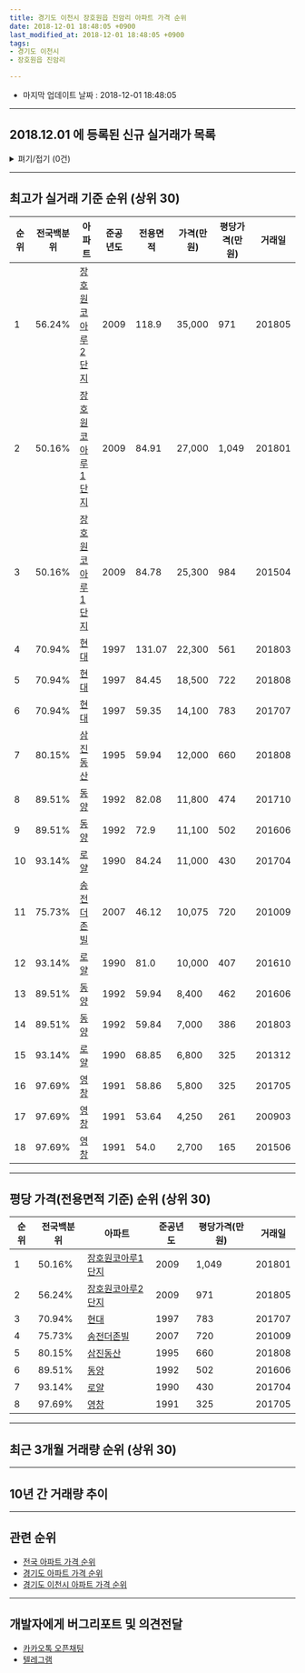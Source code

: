 ```yaml
---
title: 경기도 이천시 장호원읍 진암리 아파트 가격 순위
date: 2018-12-01 18:48:05 +0900
last_modified_at: 2018-12-01 18:48:05 +0900
tags:
- 경기도 이천시
- 장호원읍 진암리

---
```


* 마지막 업데이트 날짜 : 2018-12-01 18:48:05

---

## 2018.12.01 에 등록된 신규 실거래가 목록

<details>
<summary>펴기/접기 (0건)</summary>
<div markdown="1">

|아파트|전국백분위|준공년도|전용면적|가격(만원)|평당가격(만원)|거래일|
|---|---|---|---|---|---|---|
|없음|||||||


</div>
</details>

---

## 최고가 실거래 기준 순위 (상위 30)


|순위|전국백분위|아파트|준공년도|전용면적|가격(만원)|평당가격(만원)|거래일|
|---|---|---|---|---|---|---|---|
|1|56.24%|[장호원코아루2단지](https://search.naver.com/search.naver?query=%EA%B2%BD%EA%B8%B0%EB%8F%84+%EC%9D%B4%EC%B2%9C%EC%8B%9C+%EC%9E%A5%ED%98%B8%EC%9B%90%EC%9D%8D+%EC%A7%84%EC%95%94%EB%A6%AC+%EC%9E%A5%ED%98%B8%EC%9B%90%EC%BD%94%EC%95%84%EB%A3%A82%EB%8B%A8%EC%A7%80)|2009|118.9|35,000|971|201805|
|2|50.16%|[장호원코아루1단지](https://search.naver.com/search.naver?query=%EA%B2%BD%EA%B8%B0%EB%8F%84+%EC%9D%B4%EC%B2%9C%EC%8B%9C+%EC%9E%A5%ED%98%B8%EC%9B%90%EC%9D%8D+%EC%A7%84%EC%95%94%EB%A6%AC+%EC%9E%A5%ED%98%B8%EC%9B%90%EC%BD%94%EC%95%84%EB%A3%A81%EB%8B%A8%EC%A7%80)|2009|84.91|27,000|1,049|201801|
|3|50.16%|[장호원코아루1단지](https://search.naver.com/search.naver?query=%EA%B2%BD%EA%B8%B0%EB%8F%84+%EC%9D%B4%EC%B2%9C%EC%8B%9C+%EC%9E%A5%ED%98%B8%EC%9B%90%EC%9D%8D+%EC%A7%84%EC%95%94%EB%A6%AC+%EC%9E%A5%ED%98%B8%EC%9B%90%EC%BD%94%EC%95%84%EB%A3%A81%EB%8B%A8%EC%A7%80)|2009|84.78|25,300|984|201504|
|4|70.94%|[현대](https://search.naver.com/search.naver?query=%EA%B2%BD%EA%B8%B0%EB%8F%84+%EC%9D%B4%EC%B2%9C%EC%8B%9C+%EC%9E%A5%ED%98%B8%EC%9B%90%EC%9D%8D+%EC%A7%84%EC%95%94%EB%A6%AC+%ED%98%84%EB%8C%80)|1997|131.07|22,300|561|201803|
|5|70.94%|[현대](https://search.naver.com/search.naver?query=%EA%B2%BD%EA%B8%B0%EB%8F%84+%EC%9D%B4%EC%B2%9C%EC%8B%9C+%EC%9E%A5%ED%98%B8%EC%9B%90%EC%9D%8D+%EC%A7%84%EC%95%94%EB%A6%AC+%ED%98%84%EB%8C%80)|1997|84.45|18,500|722|201808|
|6|70.94%|[현대](https://search.naver.com/search.naver?query=%EA%B2%BD%EA%B8%B0%EB%8F%84+%EC%9D%B4%EC%B2%9C%EC%8B%9C+%EC%9E%A5%ED%98%B8%EC%9B%90%EC%9D%8D+%EC%A7%84%EC%95%94%EB%A6%AC+%ED%98%84%EB%8C%80)|1997|59.35|14,100|783|201707|
|7|80.15%|[삼진동산](https://search.naver.com/search.naver?query=%EA%B2%BD%EA%B8%B0%EB%8F%84+%EC%9D%B4%EC%B2%9C%EC%8B%9C+%EC%9E%A5%ED%98%B8%EC%9B%90%EC%9D%8D+%EC%A7%84%EC%95%94%EB%A6%AC+%EC%82%BC%EC%A7%84%EB%8F%99%EC%82%B0)|1995|59.94|12,000|660|201808|
|8|89.51%|[동양](https://search.naver.com/search.naver?query=%EA%B2%BD%EA%B8%B0%EB%8F%84+%EC%9D%B4%EC%B2%9C%EC%8B%9C+%EC%9E%A5%ED%98%B8%EC%9B%90%EC%9D%8D+%EC%A7%84%EC%95%94%EB%A6%AC+%EB%8F%99%EC%96%91)|1992|82.08|11,800|474|201710|
|9|89.51%|[동양](https://search.naver.com/search.naver?query=%EA%B2%BD%EA%B8%B0%EB%8F%84+%EC%9D%B4%EC%B2%9C%EC%8B%9C+%EC%9E%A5%ED%98%B8%EC%9B%90%EC%9D%8D+%EC%A7%84%EC%95%94%EB%A6%AC+%EB%8F%99%EC%96%91)|1992|72.9|11,100|502|201606|
|10|93.14%|[로얄](https://search.naver.com/search.naver?query=%EA%B2%BD%EA%B8%B0%EB%8F%84+%EC%9D%B4%EC%B2%9C%EC%8B%9C+%EC%9E%A5%ED%98%B8%EC%9B%90%EC%9D%8D+%EC%A7%84%EC%95%94%EB%A6%AC+%EB%A1%9C%EC%96%84)|1990|84.24|11,000|430|201704|
|11|75.73%|[송전더존빌](https://search.naver.com/search.naver?query=%EA%B2%BD%EA%B8%B0%EB%8F%84+%EC%9D%B4%EC%B2%9C%EC%8B%9C+%EC%9E%A5%ED%98%B8%EC%9B%90%EC%9D%8D+%EC%A7%84%EC%95%94%EB%A6%AC+%EC%86%A1%EC%A0%84%EB%8D%94%EC%A1%B4%EB%B9%8C)|2007|46.12|10,075|720|201009|
|12|93.14%|[로얄](https://search.naver.com/search.naver?query=%EA%B2%BD%EA%B8%B0%EB%8F%84+%EC%9D%B4%EC%B2%9C%EC%8B%9C+%EC%9E%A5%ED%98%B8%EC%9B%90%EC%9D%8D+%EC%A7%84%EC%95%94%EB%A6%AC+%EB%A1%9C%EC%96%84)|1990|81.0|10,000|407|201610|
|13|89.51%|[동양](https://search.naver.com/search.naver?query=%EA%B2%BD%EA%B8%B0%EB%8F%84+%EC%9D%B4%EC%B2%9C%EC%8B%9C+%EC%9E%A5%ED%98%B8%EC%9B%90%EC%9D%8D+%EC%A7%84%EC%95%94%EB%A6%AC+%EB%8F%99%EC%96%91)|1992|59.94|8,400|462|201606|
|14|89.51%|[동양](https://search.naver.com/search.naver?query=%EA%B2%BD%EA%B8%B0%EB%8F%84+%EC%9D%B4%EC%B2%9C%EC%8B%9C+%EC%9E%A5%ED%98%B8%EC%9B%90%EC%9D%8D+%EC%A7%84%EC%95%94%EB%A6%AC+%EB%8F%99%EC%96%91)|1992|59.84|7,000|386|201803|
|15|93.14%|[로얄](https://search.naver.com/search.naver?query=%EA%B2%BD%EA%B8%B0%EB%8F%84+%EC%9D%B4%EC%B2%9C%EC%8B%9C+%EC%9E%A5%ED%98%B8%EC%9B%90%EC%9D%8D+%EC%A7%84%EC%95%94%EB%A6%AC+%EB%A1%9C%EC%96%84)|1990|68.85|6,800|325|201312|
|16|97.69%|[영창](https://search.naver.com/search.naver?query=%EA%B2%BD%EA%B8%B0%EB%8F%84+%EC%9D%B4%EC%B2%9C%EC%8B%9C+%EC%9E%A5%ED%98%B8%EC%9B%90%EC%9D%8D+%EC%A7%84%EC%95%94%EB%A6%AC+%EC%98%81%EC%B0%BD)|1991|58.86|5,800|325|201705|
|17|97.69%|[영창](https://search.naver.com/search.naver?query=%EA%B2%BD%EA%B8%B0%EB%8F%84+%EC%9D%B4%EC%B2%9C%EC%8B%9C+%EC%9E%A5%ED%98%B8%EC%9B%90%EC%9D%8D+%EC%A7%84%EC%95%94%EB%A6%AC+%EC%98%81%EC%B0%BD)|1991|53.64|4,250|261|200903|
|18|97.69%|[영창](https://search.naver.com/search.naver?query=%EA%B2%BD%EA%B8%B0%EB%8F%84+%EC%9D%B4%EC%B2%9C%EC%8B%9C+%EC%9E%A5%ED%98%B8%EC%9B%90%EC%9D%8D+%EC%A7%84%EC%95%94%EB%A6%AC+%EC%98%81%EC%B0%BD)|1991|54.0|2,700|165|201506|


---

## 평당 가격(전용면적 기준) 순위 (상위 30)


|순위|전국백분위|아파트|준공년도|평당가격(만원)|거래일|
|---|---|---|---|---|---|
|1|50.16%|[장호원코아루1단지](https://search.naver.com/search.naver?query=%EA%B2%BD%EA%B8%B0%EB%8F%84+%EC%9D%B4%EC%B2%9C%EC%8B%9C+%EC%9E%A5%ED%98%B8%EC%9B%90%EC%9D%8D+%EC%A7%84%EC%95%94%EB%A6%AC+%EC%9E%A5%ED%98%B8%EC%9B%90%EC%BD%94%EC%95%84%EB%A3%A81%EB%8B%A8%EC%A7%80)|2009|1,049|201801|
|2|56.24%|[장호원코아루2단지](https://search.naver.com/search.naver?query=%EA%B2%BD%EA%B8%B0%EB%8F%84+%EC%9D%B4%EC%B2%9C%EC%8B%9C+%EC%9E%A5%ED%98%B8%EC%9B%90%EC%9D%8D+%EC%A7%84%EC%95%94%EB%A6%AC+%EC%9E%A5%ED%98%B8%EC%9B%90%EC%BD%94%EC%95%84%EB%A3%A82%EB%8B%A8%EC%A7%80)|2009|971|201805|
|3|70.94%|[현대](https://search.naver.com/search.naver?query=%EA%B2%BD%EA%B8%B0%EB%8F%84+%EC%9D%B4%EC%B2%9C%EC%8B%9C+%EC%9E%A5%ED%98%B8%EC%9B%90%EC%9D%8D+%EC%A7%84%EC%95%94%EB%A6%AC+%ED%98%84%EB%8C%80)|1997|783|201707|
|4|75.73%|[송전더존빌](https://search.naver.com/search.naver?query=%EA%B2%BD%EA%B8%B0%EB%8F%84+%EC%9D%B4%EC%B2%9C%EC%8B%9C+%EC%9E%A5%ED%98%B8%EC%9B%90%EC%9D%8D+%EC%A7%84%EC%95%94%EB%A6%AC+%EC%86%A1%EC%A0%84%EB%8D%94%EC%A1%B4%EB%B9%8C)|2007|720|201009|
|5|80.15%|[삼진동산](https://search.naver.com/search.naver?query=%EA%B2%BD%EA%B8%B0%EB%8F%84+%EC%9D%B4%EC%B2%9C%EC%8B%9C+%EC%9E%A5%ED%98%B8%EC%9B%90%EC%9D%8D+%EC%A7%84%EC%95%94%EB%A6%AC+%EC%82%BC%EC%A7%84%EB%8F%99%EC%82%B0)|1995|660|201808|
|6|89.51%|[동양](https://search.naver.com/search.naver?query=%EA%B2%BD%EA%B8%B0%EB%8F%84+%EC%9D%B4%EC%B2%9C%EC%8B%9C+%EC%9E%A5%ED%98%B8%EC%9B%90%EC%9D%8D+%EC%A7%84%EC%95%94%EB%A6%AC+%EB%8F%99%EC%96%91)|1992|502|201606|
|7|93.14%|[로얄](https://search.naver.com/search.naver?query=%EA%B2%BD%EA%B8%B0%EB%8F%84+%EC%9D%B4%EC%B2%9C%EC%8B%9C+%EC%9E%A5%ED%98%B8%EC%9B%90%EC%9D%8D+%EC%A7%84%EC%95%94%EB%A6%AC+%EB%A1%9C%EC%96%84)|1990|430|201704|
|8|97.69%|[영창](https://search.naver.com/search.naver?query=%EA%B2%BD%EA%B8%B0%EB%8F%84+%EC%9D%B4%EC%B2%9C%EC%8B%9C+%EC%9E%A5%ED%98%B8%EC%9B%90%EC%9D%8D+%EC%A7%84%EC%95%94%EB%A6%AC+%EC%98%81%EC%B0%BD)|1991|325|201705|


---

## 최근 3개월 거래량 순위 (상위 30)


<div style="width:100%;">
    <canvas id="deal_count_ranking" height="250"></canvas>
</div>


<script>
new Chart(document.getElementById("deal_count_ranking"), {
    type: 'horizontalBar',
    data: {
        labels: ['현대', '동양', '송전더존빌'],
        datasets: [{
            label: '실거래 수',
            data: [2, 1, 1],
            borderColor: "rgba(255, 0, 128, 1)",
            backgroundColor: "rgba(255, 0, 128, 0.5)",
            fill: false,
        }]
    },
    options: {
        responsive: true,
        title: {
            display: true,
            text: '최근 3개월 거래량 순위'
        },
        tooltips: {
            mode: 'index',
            intersect: false,
            callbacks: {
                title: function(tooltipItems, data) {
                    return "실거래 수:";
                },
                label: function(tooltipItem, data) {
                    return data.labels[tooltipItem.index] + ": " + tooltipItem.xLabel;
                }
            }
        },
        hover: {
            mode: 'nearest',
            intersect: true
        },
        scales: {
            xAxes: [{
                display: true,
                scaleLabel: {
                    display: true,
                    labelString: '실거래 수'
                },
                ticks: {
                    suggestedMin: 0,
                }
            }],
            yAxes: [{
                display: true,
                ticks: {
                    autoSkip: false,
                    callback: function(value, index, values) {
                        if (value.length > 15)
                            return value.substr(0, 13) + "...";
                        else
                            return value;
                    }
                },
                scaleLabel: {
                    display: false,
                }
            }]
        }
    }
});

</script>


---

## 10년 간 거래량 추이


<div style="width:100%;">
    <canvas id="deal_progress" height="250"></canvas>
</div>

<script>
new Chart(document.getElementById("deal_progress"), {
    type: 'line',
    data: {
        labels: ['200812','200901','200902','200903','200904','200905','200906','200907','200908','200909','200910','200911','200912','201001','201002','201003','201004','201005','201006','201007','201008','201009','201010','201011','201012','201101','201102','201103','201104','201105','201106','201107','201108','201109','201110','201111','201112','201201','201202','201203','201204','201205','201206','201207','201208','201209','201210','201211','201212','201301','201302','201303','201304','201305','201306','201307','201308','201309','201310','201311','201312','201401','201402','201403','201404','201405','201406','201407','201408','201409','201410','201411','201412','201501','201502','201503','201504','201505','201506','201507','201508','201509','201510','201511','201512','201601','201602','201603','201604','201605','201606','201607','201608','201609','201610','201611','201612','201701','201702','201703','201704','201705','201706','201707','201708','201709','201710','201711','201712','201801','201802','201803','201804','201805','201806','201807','201808','201809','201810','201811','201812'],
        datasets: [{
            label: '실거래 수',
            pointRadius: 1,
            data: [6, 6, 4, 7, 10, 1, 3, 6, 3, 2, 10, 16, 3, 0, 1, 4, 5, 4, 8, 2, 8, 23, 10, 15, 3, 11, 25, 21, 15, 19, 12, 11, 10, 12, 8, 12, 14, 16, 16, 12, 14, 14, 15, 10, 13, 17, 19, 10, 11, 7, 8, 8, 8, 7, 7, 8, 3, 6, 7, 7, 6, 8, 11, 9, 10, 5, 9, 6, 12, 21, 13, 16, 11, 12, 6, 11, 11, 9, 11, 5, 5, 12, 10, 13, 7, 9, 6, 10, 12, 10, 14, 9, 2, 10, 13, 5, 5, 6, 11, 7, 6, 6, 12, 7, 2, 2, 12, 7, 6, 8, 7, 7, 7, 6, 4, 4, 4, 3, 3, 1, 0],
            borderColor: "rgba(255, 201, 14, 1)",
            backgroundColor: "rgba(255, 201, 14, 0.5)",
            fill: true,
        }]
    },
    options: {
        responsive: true,
        title: {
            display: true,
            text: '10년간 거래량 추이'
        },
        tooltips: {
            mode: 'index',
            intersect: false,
        },
        hover: {
            mode: 'nearest',
            intersect: true
        },
        scales: {
            xAxes: [{
                display: true,
                scaleLabel: {
                    display: true,
                    labelString: '년/월'
                }
            }],
            yAxes: [{
                display: true,
                ticks: {
                    suggestedMin: 0,
                },
                scaleLabel: {
                    display: true,
                    labelString: '실거래 수'
                }
            }]
        }
    }
});

</script>


---

## 관련 순위

- [전국 아파트 가격 순위](https://inasie.github.io/apt-ranking/전국)
- [경기도 아파트 가격 순위](https://inasie.github.io/apt-ranking/경기도)
- [경기도 이천시 아파트 가격 순위](https://inasie.github.io/apt-ranking/경기도-이천시)


---

## 개발자에게 버그리포트 및 의견전달

- [카카오톡 오픈채팅](https://open.kakao.com/o/gLJUAP4)
- [텔레그램](https://t.me/inasie)

